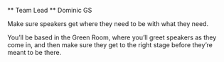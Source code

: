 ** Team Lead ** Dominic GS

Make sure speakers get where they need to be with what they need.

You’ll be based in the Green Room, where you’ll greet speakers as they come in, and then make sure they get to the right stage before they’re meant to be there.
